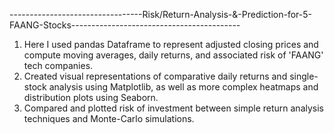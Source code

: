 ---------------------------------Risk/Return-Analysis-&-Prediction-for-5-FAANG-Stocks------------------------------------------

1) Here I used pandas Dataframe to represent adjusted closing prices and compute moving averages, daily returns, and associated risk of 'FAANG' tech companies.
2) Created visual representations of comparative daily returns and single-stock analysis using Matplotlib, as well as more complex heatmaps and distribution plots using Seaborn.
3) Compared and plotted risk of investment between simple return analysis techniques and Monte-Carlo simulations.
